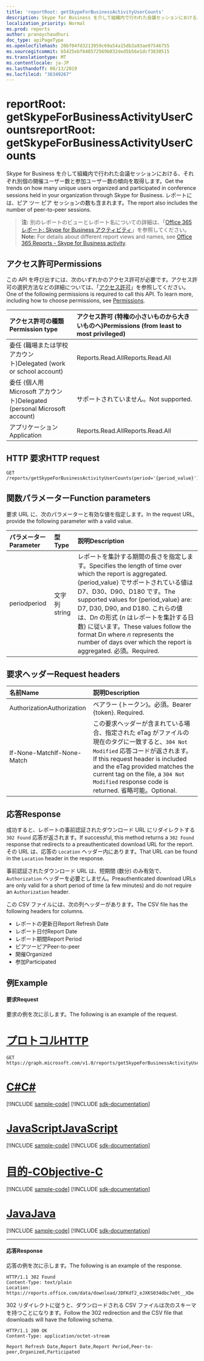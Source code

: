 ```yaml
---
title: 'reportRoot: getSkypeForBusinessActivityUserCounts'
description: Skype for Business を介して組織内で行われた会議セッションにおける、それぞれ別個の開催ユーザー数と参加ユーザー数の傾向を取得します。 レポートには、ピア ツー ピア セッションの数も含まれます。
localization_priority: Normal
ms.prod: reports
author: pranoychaudhuri
doc_type: apiPageType
ms.openlocfilehash: 20bf04fd3213959c69a54a15db3a93ae97546755
ms.sourcegitcommit: b5425ebf648572569b032ded5b56e1dcf3830515
ms.translationtype: MT
ms.contentlocale: ja-JP
ms.lasthandoff: 08/13/2019
ms.locfileid: "36349267"
---
```

# <a name="reportroot-getskypeforbusinessactivityusercounts"></a><span data-ttu-id="616f0-104">reportRoot: getSkypeForBusinessActivityUserCounts</span><span class="sxs-lookup"><span data-stu-id="616f0-104">reportRoot: getSkypeForBusinessActivityUserCounts</span></span>

<span data-ttu-id="616f0-105">Skype for Business を介して組織内で行われた会議セッションにおける、それぞれ別個の開催ユーザー数と参加ユーザー数の傾向を取得します。</span><span class="sxs-lookup"><span data-stu-id="616f0-105">Get the trends on how many unique users organized and participated in conference sessions held in your organization through Skype for Business.</span></span> <span data-ttu-id="616f0-106">レポートには、ピア ツー ピア セッションの数も含まれます。</span><span class="sxs-lookup"><span data-stu-id="616f0-106">The report also includes the number of peer-to-peer sessions.</span></span>

> <span data-ttu-id="616f0-107">**注:** 別のレポートのビューとレポート名についての詳細は、「[Office 365 レポート: Skype for Business アクティビティ](https://support.office.com/client/Skype-for-Business-Online-activity-8cbe2eb2-1194-4fd7-b1ee-9f9287c82424)」を参照してください。</span><span class="sxs-lookup"><span data-stu-id="616f0-107">**Note:** For details about different report views and names, see [Office 365 Reports - Skype for Business activity](https://support.office.com/client/Skype-for-Business-Online-activity-8cbe2eb2-1194-4fd7-b1ee-9f9287c82424).</span></span>

## <a name="permissions"></a><span data-ttu-id="616f0-108">アクセス許可</span><span class="sxs-lookup"><span data-stu-id="616f0-108">Permissions</span></span>

<span data-ttu-id="616f0-p103">この API を呼び出すには、次のいずれかのアクセス許可が必要です。アクセス許可の選択方法などの詳細については、「[アクセス許可](/graph/permissions-reference)」を参照してください。</span><span class="sxs-lookup"><span data-stu-id="616f0-p103">One of the following permissions is required to call this API. To learn more, including how to choose permissions, see [Permissions](/graph/permissions-reference).</span></span>

| <span data-ttu-id="616f0-111">アクセス許可の種類</span><span class="sxs-lookup"><span data-stu-id="616f0-111">Permission type</span></span>                        | <span data-ttu-id="616f0-112">アクセス許可 (特権の小さいものから大きいものへ)</span><span class="sxs-lookup"><span data-stu-id="616f0-112">Permissions (from least to most privileged)</span></span> |
| :------------------------------------- | :--------------------------------------- |
| <span data-ttu-id="616f0-113">委任 (職場または学校アカウント)</span><span class="sxs-lookup"><span data-stu-id="616f0-113">Delegated (work or school account)</span></span>     | <span data-ttu-id="616f0-114">Reports.Read.All</span><span class="sxs-lookup"><span data-stu-id="616f0-114">Reports.Read.All</span></span>                         |
| <span data-ttu-id="616f0-115">委任 (個人用 Microsoft アカウント)</span><span class="sxs-lookup"><span data-stu-id="616f0-115">Delegated (personal Microsoft account)</span></span> | <span data-ttu-id="616f0-116">サポートされていません。</span><span class="sxs-lookup"><span data-stu-id="616f0-116">Not supported.</span></span>                           |
| <span data-ttu-id="616f0-117">アプリケーション</span><span class="sxs-lookup"><span data-stu-id="616f0-117">Application</span></span>                            | <span data-ttu-id="616f0-118">Reports.Read.All</span><span class="sxs-lookup"><span data-stu-id="616f0-118">Reports.Read.All</span></span>                         |

## <a name="http-request"></a><span data-ttu-id="616f0-119">HTTP 要求</span><span class="sxs-lookup"><span data-stu-id="616f0-119">HTTP request</span></span>


<!-- { "blockType": "ignored" } --> 

```http
GET /reports/getSkypeForBusinessActivityUserCounts(period='{period_value}')
```

## <a name="function-parameters"></a><span data-ttu-id="616f0-120">関数パラメーター</span><span class="sxs-lookup"><span data-stu-id="616f0-120">Function parameters</span></span>

<span data-ttu-id="616f0-121">要求 URL に、次のパラメーターと有効な値を指定します。</span><span class="sxs-lookup"><span data-stu-id="616f0-121">In the request URL, provide the following parameter with a valid value.</span></span>

| <span data-ttu-id="616f0-122">パラメーター</span><span class="sxs-lookup"><span data-stu-id="616f0-122">Parameter</span></span> | <span data-ttu-id="616f0-123">型</span><span class="sxs-lookup"><span data-stu-id="616f0-123">Type</span></span>   | <span data-ttu-id="616f0-124">説明</span><span class="sxs-lookup"><span data-stu-id="616f0-124">Description</span></span>                              |
| :-------- | :----- | :--------------------------------------- |
| <span data-ttu-id="616f0-125">period</span><span class="sxs-lookup"><span data-stu-id="616f0-125">period</span></span>    | <span data-ttu-id="616f0-126">文字列</span><span class="sxs-lookup"><span data-stu-id="616f0-126">string</span></span> | <span data-ttu-id="616f0-127">レポートを集計する期間の長さを指定します。</span><span class="sxs-lookup"><span data-stu-id="616f0-127">Specifies the length of time over which the report is aggregated.</span></span> <span data-ttu-id="616f0-128">{period_value} でサポートされている値は D7、D30、D90、D180 です。</span><span class="sxs-lookup"><span data-stu-id="616f0-128">The supported values for {period_value} are: D7, D30, D90, and D180.</span></span> <span data-ttu-id="616f0-129">これらの値は、D*n* の形式 (*n* はレポートを集計する日数) に従います。</span><span class="sxs-lookup"><span data-stu-id="616f0-129">These values follow the format D*n* where *n* represents the number of days over which the report is aggregated.</span></span> <span data-ttu-id="616f0-130">必須。</span><span class="sxs-lookup"><span data-stu-id="616f0-130">Required.</span></span> |

## <a name="request-headers"></a><span data-ttu-id="616f0-131">要求ヘッダー</span><span class="sxs-lookup"><span data-stu-id="616f0-131">Request headers</span></span>

| <span data-ttu-id="616f0-132">名前</span><span class="sxs-lookup"><span data-stu-id="616f0-132">Name</span></span>          | <span data-ttu-id="616f0-133">説明</span><span class="sxs-lookup"><span data-stu-id="616f0-133">Description</span></span>                              |
| :------------ | :--------------------------------------- |
| <span data-ttu-id="616f0-134">Authorization</span><span class="sxs-lookup"><span data-stu-id="616f0-134">Authorization</span></span> | <span data-ttu-id="616f0-p105">ベアラー {トークン}。必須。</span><span class="sxs-lookup"><span data-stu-id="616f0-p105">Bearer {token}. Required.</span></span>                |
| <span data-ttu-id="616f0-137">If-None-Match</span><span class="sxs-lookup"><span data-stu-id="616f0-137">If-None-Match</span></span> | <span data-ttu-id="616f0-138">この要求ヘッダーが含まれている場合、指定された eTag がファイルの現在のタグに一致すると、`304 Not Modified` 応答コードが返されます。</span><span class="sxs-lookup"><span data-stu-id="616f0-138">If this request header is included and the eTag provided matches the current tag on the file, a `304 Not Modified` response code is returned.</span></span> <span data-ttu-id="616f0-139">省略可能。</span><span class="sxs-lookup"><span data-stu-id="616f0-139">Optional.</span></span> |

## <a name="response"></a><span data-ttu-id="616f0-140">応答</span><span class="sxs-lookup"><span data-stu-id="616f0-140">Response</span></span>

<span data-ttu-id="616f0-141">成功すると、レポートの事前認証されたダウンロード URL にリダイレクトする `302 Found` 応答が返されます。</span><span class="sxs-lookup"><span data-stu-id="616f0-141">If successful, this method returns a `302 Found` response that redirects to a preauthenticated download URL for the report.</span></span> <span data-ttu-id="616f0-142">その URL は、応答の `Location` ヘッダー内にあります。</span><span class="sxs-lookup"><span data-stu-id="616f0-142">That URL can be found in the `Location` header in the response.</span></span>

<span data-ttu-id="616f0-143">事前認証されたダウンロード URL は、短期間 (数分) のみ有効で、`Authorization` ヘッダーを必要としません。</span><span class="sxs-lookup"><span data-stu-id="616f0-143">Preauthenticated download URLs are only valid for a short period of time (a few minutes) and do not require an `Authorization` header.</span></span>

<span data-ttu-id="616f0-144">この CSV ファイルには、次の列ヘッダーがあります。</span><span class="sxs-lookup"><span data-stu-id="616f0-144">The CSV file has the following headers for columns.</span></span>

- <span data-ttu-id="616f0-145">レポートの更新日</span><span class="sxs-lookup"><span data-stu-id="616f0-145">Report Refresh Date</span></span>
- <span data-ttu-id="616f0-146">レポート日付</span><span class="sxs-lookup"><span data-stu-id="616f0-146">Report Date</span></span>
- <span data-ttu-id="616f0-147">レポート期間</span><span class="sxs-lookup"><span data-stu-id="616f0-147">Report Period</span></span>
- <span data-ttu-id="616f0-148">ピアツーピア</span><span class="sxs-lookup"><span data-stu-id="616f0-148">Peer-to-peer</span></span>
- <span data-ttu-id="616f0-149">開催</span><span class="sxs-lookup"><span data-stu-id="616f0-149">Organized</span></span>
- <span data-ttu-id="616f0-150">参加</span><span class="sxs-lookup"><span data-stu-id="616f0-150">Participated</span></span>

## <a name="example"></a><span data-ttu-id="616f0-151">例</span><span class="sxs-lookup"><span data-stu-id="616f0-151">Example</span></span>

#### <a name="request"></a><span data-ttu-id="616f0-152">要求</span><span class="sxs-lookup"><span data-stu-id="616f0-152">Request</span></span>

<span data-ttu-id="616f0-153">要求の例を次に示します。</span><span class="sxs-lookup"><span data-stu-id="616f0-153">The following is an example of the request.</span></span>


# <a name="httptabhttp"></a>[<span data-ttu-id="616f0-154">プロトコル</span><span class="sxs-lookup"><span data-stu-id="616f0-154">HTTP</span></span>](#tab/http)
<!--{
  "blockType": "request",
  "isComposable": true,
  "name": "reportroot_getskypeforbusinessactivityusercounts"
}-->

```http
GET https://graph.microsoft.com/v1.0/reports/getSkypeForBusinessActivityUserCounts(period='D7')
```
# <a name="ctabcsharp"></a>[<span data-ttu-id="616f0-155">C#</span><span class="sxs-lookup"><span data-stu-id="616f0-155">C#</span></span>](#tab/csharp)
[!INCLUDE [sample-code](../includes/snippets/csharp/reportroot-getskypeforbusinessactivityusercounts-csharp-snippets.md)]
[!INCLUDE [sdk-documentation](../includes/snippets/snippets-sdk-documentation-link.md)]

# <a name="javascripttabjavascript"></a>[<span data-ttu-id="616f0-156">JavaScript</span><span class="sxs-lookup"><span data-stu-id="616f0-156">JavaScript</span></span>](#tab/javascript)
[!INCLUDE [sample-code](../includes/snippets/javascript/reportroot-getskypeforbusinessactivityusercounts-javascript-snippets.md)]
[!INCLUDE [sdk-documentation](../includes/snippets/snippets-sdk-documentation-link.md)]

# <a name="objective-ctabobjc"></a>[<span data-ttu-id="616f0-157">目的-C</span><span class="sxs-lookup"><span data-stu-id="616f0-157">Objective-C</span></span>](#tab/objc)
[!INCLUDE [sample-code](../includes/snippets/objc/reportroot-getskypeforbusinessactivityusercounts-objc-snippets.md)]
[!INCLUDE [sdk-documentation](../includes/snippets/snippets-sdk-documentation-link.md)]

# <a name="javatabjava"></a>[<span data-ttu-id="616f0-158">Java</span><span class="sxs-lookup"><span data-stu-id="616f0-158">Java</span></span>](#tab/java)
[!INCLUDE [sample-code](../includes/snippets/java/reportroot-getskypeforbusinessactivityusercounts-java-snippets.md)]
[!INCLUDE [sdk-documentation](../includes/snippets/snippets-sdk-documentation-link.md)]

---


#### <a name="response"></a><span data-ttu-id="616f0-159">応答</span><span class="sxs-lookup"><span data-stu-id="616f0-159">Response</span></span>

<span data-ttu-id="616f0-160">応答の例を次に示します。</span><span class="sxs-lookup"><span data-stu-id="616f0-160">The following is an example of the response.</span></span>

<!-- {
  "blockType": "response",
  "truncated": true,
  "@odata.type": "microsoft.graph.report"
} -->

```http
HTTP/1.1 302 Found
Content-Type: text/plain
Location: https://reports.office.com/data/download/JDFKdf2_eJXKS034dbc7e0t__XDe
```

<span data-ttu-id="616f0-161">302 リダイレクトに従うと、ダウンロードされる CSV ファイルは次のスキーマを持つことになります。</span><span class="sxs-lookup"><span data-stu-id="616f0-161">Follow the 302 redirection and the CSV file that downloads will have the following schema.</span></span>

<!-- { "blockType": "ignored" } --> 

```http
HTTP/1.1 200 OK
Content-Type: application/octet-stream

Report Refresh Date,Report Date,Report Period,Peer-to-peer,Organized,Participated
```
<!-- uuid: 8fcb5dbc-d5aa-4681-8e31-b001d5168d79 
2015-10-25 14:57:30 UTC -->
<!-- {
  "type": "#page.annotation",
  "description": "Example",
  "keywords": "",
  "section": "documentation",
  "tocPath": "",
  "suppressions": [
  ]
}-->
